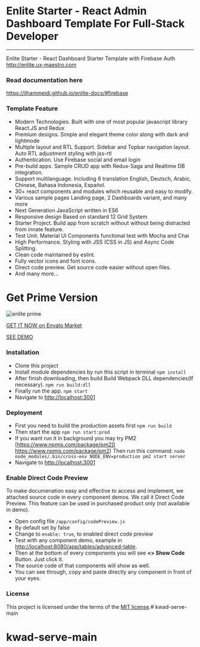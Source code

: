 # Enlite Starter - React Admin Dashboard Template For Full-Stack Developer
----------
Enlite Starter - React Dashboard Starter Template with Firebase Auth http://enlite.ux-maestro.com

### Read documentation here
https://ilhammeidi.github.io/enlite-docs/#firebase

### Template Feature
-   Modern Technologies. Built with one of most popular javascript library React.JS and Redux
-   Premium designs. Simple and elegant theme color along with dark and lightmode
-   Multiple layout and RTL Support. Sidebar and Topbar navigation layout. Auto RTL adjustment styling with jss-rtl
-   Authentication. Use Firebase social and email login
-   Pre-build apps. Sample CRUD app with Redux-Saga and Realtime DB integration.
-   Support multilanguage. Including 6 translation English, Deutsch, Arabic, Chinese, Bahasa Indonesia, Español.
-   30+ react components and modules which reusable and easy to modify.
-   Various sample pages Landing page, 2 Dashboards variant, and many more
-   Next Generation JavaScript written in ES6
-   Responsive design Based on standard 12 Grid System
-   Starter Project. Build app from scratch without without being distracted from innate feature.
-   Test Unit. Material UI Components functional test with Mocha and Chai
-   High Performance. Styling with JSS (CSS in JS) and Async Code Splitting.
-   Clean code maintained by eslint.
-   Fully vector icons and font icons.
-   Direct code preview. Get source code easier without open files.
-   And many more…

# Get Prime Version
![enlite prime](https://cdn.dribbble.com/users/1866020/screenshots/6824785/enlite_4x.jpg)

[GET IT NOW on Envato Market](https://themeforest.net/item/enlite-prime-reactjs-fullstack-website-template/23803960)

[SEE DEMO](http://enlite.ux-maestro.com)

### Installation

 - Clone this project
 - Install module dependencies by run this script in terminal
    `npm install`
 - After finish downloading, then build Build Webpack DLL dependencies(If necessary).
	 `npm run build:dll`
 - Finally run the app.
	 `npm start`
 - Navigate to  [http://localhost:3001](http://localhost:3001)

### Deployment

 - First you need to build the production assets first
    `npm run build`
 - Then start the app
    `npm run start:prod`
 - If you want run it in background you may try PM2 [https://www.npmjs.com/package/pm2]( https://www.npmjs.com/package/pm2) Then run this command:
    `node node_modules/.bin/cross-env NODE_ENV=production pm2 start server`
 - Navigate to  [http://localhost:3001](http://localhost:3001)

### Enable Direct Code Preview
To make documenation easy and effective to access and implement, we attached source code in every component demos. We call it Direct Code Preview. This feature can be used in purchased product only (not available in demo).

 - Open config file  `/app/config/codePreview.js`
 - By default set by false
 - Change to  `enable: true`, to enabled direct code preview
 -   Test with any component demo, example in  [http://localhost:8080/app/tables/advanced-table](http://localhost:8080/app/tables/advanced-table).
-   Then at the bottom of every components you will see  **<> Show Code**  Button. Just click it.
-   The source code of that components will show as well.
-   You can see through, copy and paste directly any component in front of your eyes.

### License
This project is licensed under the terms of the [MIT license](https://github.com/ilhammeidi/boss-lite/blob/master/LICENSE.txt).# kwad-serve-main
# kwad-serve-main
